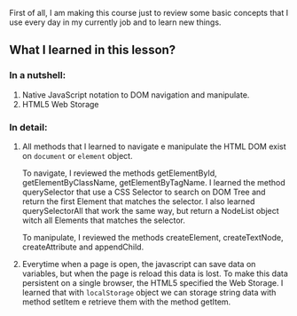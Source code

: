 First of all, I am making this course just to review some basic concepts 
that I use every day in my currently job and to learn new things.

## What I learned in this lesson?

### In a nutshell:
 1. Native JavaScript notation to DOM navigation and manipulate.
 2. HTML5 Web Storage

### In detail:

 1. All methods that I learned to navigate e manipulate the HTML DOM exist on `document` or `element` object.

    To navigate, I reviewed the methods getElementById, getElementByClassName, getElementByTagName.
I learned the method querySelector that use a CSS Selector to search on DOM Tree and return the first Element 
that matches the selector. I also learned querySelectorAll that work the same way, but return a NodeList object
witch all Elements that matches the selector.

    To manipulate, I reviewed the methods createElement, createTextNode, createAttribute and appendChild.

 2. Everytime when a page is open, the javascript can save data on variables, but when the page is reload
 this data is lost. To make this data persistent on a single browser, the HTML5 specified the Web Storage.
 I learned that with `localStorage` object we can storage string data with method setItem e retrieve them
 with the method getItem.



